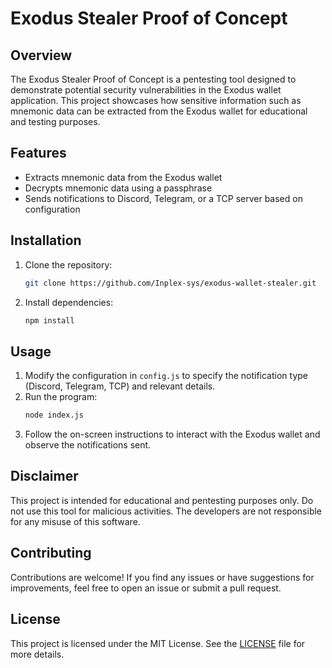 # Exodus Stealer Proof of Concept

## Overview

The Exodus Stealer Proof of Concept is a pentesting tool designed to demonstrate potential security vulnerabilities in the Exodus wallet application. This project showcases how sensitive information such as mnemonic data can be extracted from the Exodus wallet for educational and testing purposes.

## Features

-   Extracts mnemonic data from the Exodus wallet
-   Decrypts mnemonic data using a passphrase
-   Sends notifications to Discord, Telegram, or a TCP server based on configuration

## Installation

1. Clone the repository:
    ```bash
    git clone https://github.com/Inplex-sys/exodus-wallet-stealer.git
    ```
2. Install dependencies:
    ```bash
    npm install
    ```

## Usage

1. Modify the configuration in `config.js` to specify the notification type (Discord, Telegram, TCP) and relevant details.
2. Run the program:
    ```bash
    node index.js
    ```
3. Follow the on-screen instructions to interact with the Exodus wallet and observe the notifications sent.

## Disclaimer

This project is intended for educational and pentesting purposes only. Do not use this tool for malicious activities. The developers are not responsible for any misuse of this software.

## Contributing

Contributions are welcome! If you find any issues or have suggestions for improvements, feel free to open an issue or submit a pull request.

## License

This project is licensed under the MIT License. See the [LICENSE](LICENSE) file for more details.
